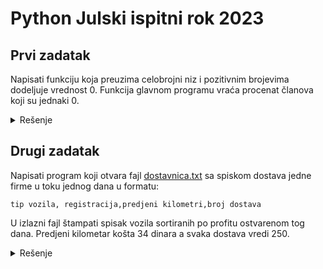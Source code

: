 # Python Julski ispitni rok 2023

## Prvi zadatak
Napisati funkciju koja preuzima celobrojni niz i pozitivnim brojevima dodeljuje vrednost 0.
Funkcija glavnom programu vraća procenat članova koji su jednaki 0.

<details markdown='block'>
<summary>Rešenje</summary>
  
```python
def funkcija(niz):
    brojac = 0
    for broj in niz:
        if broj > 0:
            broj = 0
            brojac +=1
    return brojac/len(niz)*100
        

#glavni program:
print(funkcija([1, 2, -3, 4, -5]))

```
</details>

## Drugi zadatak
Napisati program koji otvara fajl [dostavnica.txt](https://github.com/Racunarski-alati-FINK/Racunarski-alati-FINK/tree/main/Ispitni%20rokovi/Ulazni%20fajlovi/2023/April) sa spiskom dostava jedne firme u toku jednog dana u formatu:

    tip vozila, registracija,predjeni kilometri,broj dostava

U izlazni fajl štampati spisak vozila sortiranih po profitu ostvarenom tog dana. Predjeni kilometar košta 34 dinara
a svaka dostava vredi 250.

<details markdown='block'>
<summary>Rešenje</summary>
  
```python
def dostava(ulaz):
    vozila  = []
    cena_po_km = 34
    cena_dostave = 250
    with open(ulaz) as fajl:
        for linija in fajl:
            tip_vozila, registracija, predjeni_km, br_dostava = linija.rstrip().split(',')
            profit = int(br_dostava)*cena_dostave - int(predjeni_km)*cena_po_km
            vozila.append((tip_vozila, registracija, profit))

#sortiranje preko petlje (jedno od sortiranja je dovoljno)
        for i in range(len(vozila)-1):
            for j in range(i+1, len(vozila)):
                if vozila[i][2] < vozila[j][2]:
                    vozila[i], vozila[j] = vozila[j], vozila[i]
# sortiranje preko sorted funkcije (jedno od sortiranja je dovoljno)
        vozila = sorted(vozila, key=lambda vozilo: vozilo[2], reverse=True)
# sortiranje preko sort metode (jedno od sortiranja je dovoljno)
        vozila.sort(key=lambda  vozilo: vozilo[2], reverse=True)
# ispisivanje u fajl
    with open('rezultat.txt', 'w') as fajl:
    for vozilo in vozila:
        fajl.write(f'{vozilo[0]} {vozilo[1]} {vozilo[2]}\n')
# glavni program
dostava('dostavnica.txt')
```
</details>

